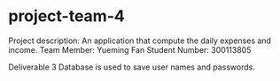 # project-team-4
Project description:
An application that compute the daily expenses and income. 
Team Member: Yueming Fan 
Student Number: 300113805

Deliverable 3
Database is used to save user names and passwords.
